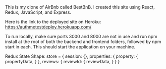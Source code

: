 This is my clone of AirBnb called BestBnB. I created this site using React, Redux, JavaScript, and Express. 

Here is the link to the deployed site on Heroku: https://authmetestdeploy.herokuapp.com/

To run locally, make sure ports 3000 and 8000 are not in use and run npm install at the root of both the backend and frontend folders, 
followed by npm start in each. This should start the application on your machine. 


Redux State Shape: 
store = {
    session: {},
    properties: {
        property: {
            propertyData,
        }
    },
    reviews: {
        reviewId: {
            reviewData,
        }
    }
}


